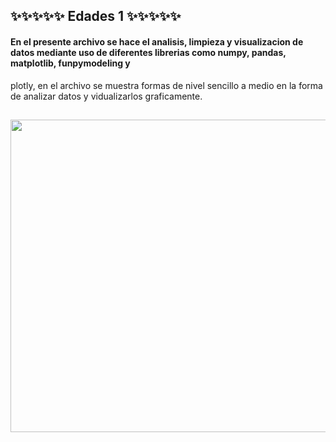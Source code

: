 ## ✨✨✨✨✨ Edades 1 ✨✨✨✨✨
#### En el presente archivo se hace el analisis, limpieza y visualizacion de datos mediante uso de diferentes librerias como numpy, pandas, matplotlib, funpymodeling y 
plotly, en el archivo se muestra formas de nivel sencillo a medio en la forma de analizar datos y vidualizarlos graficamente.  
## <center><img src="https://elements-video-cover-images-0.imgix.net/files/fa7f80d5-dfa9-49c9-afb6-ad597772814a/inline_image_preview.jpg?auto=compress%2Cformat&fit=min&h=394&w=700&s=660ba8084038934a1ad0483c6c0de0f3" width="800" height="500"></center>
